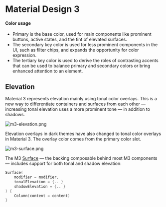 # Material Design 3

#### Color usage

- Primary is the base color, used for main components like prominent buttons, active states, and the tint of elevated surfaces.
- The secondary key color is used for less prominent components in the UI, such as filter chips, and expands the opportunity for color expression.
- The tertiary key color is used to derive the roles of contrasting accents that can be used to balance primary and secondary colors or bring enhanced attention to an element.

## Elevation

Material 3 represents elevation mainly using tonal color overlays. This is a new way to differentiate containers and surfaces from each other — increasing tonal elevation uses a more prominent tone — in addition to shadows.



![m3-elevation.png](https://raw.githubusercontent.com/alzh-azin/Learning/master/Android/categories/Material%20You/Material%20Design%203/1.PNG)

Elevation overlays in dark themes have also changed to tonal color overlays in Material 3. The overlay color comes from the primary color slot.

![m3-surface.png](https://raw.githubusercontent.com/alzh-azin/Learning/master/Android/categories/Material%20You/Material%20Design%203/2.PNG)

The M3 [Surface](https://developer.android.com/reference/kotlin/androidx/compose/material/package-summary#Surface(androidx.compose.ui.Modifier,androidx.compose.ui.graphics.Shape,androidx.compose.ui.graphics.Color,androidx.compose.ui.graphics.Color,androidx.compose.foundation.BorderStroke,androidx.compose.ui.unit.Dp,kotlin.Function0)) — the backing composable behind most M3 components — includes support for both tonal and shadow elevation:

```kotlin
Surface(
    modifier = modifier,
    tonalElevation = {.. } 
    shadowElevation = {.. }
) {
    Column(content = content)
}
```


